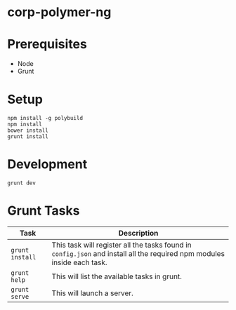 # corp-polymer-ng  

# Prerequisites 

* Node  
* Grunt

# Setup  

```
npm install -g polybuild
npm install
bower install
grunt install
```

# Development

```
grunt dev
```


# Grunt Tasks

|Task | Description  |
|---|---|
|`grunt install` | This task will register all the tasks found in `config.json` and install all the required npm modules inside each task. |
| `grunt help` | This will list the available tasks in grunt. |
| `grunt serve` | This will launch a server.
